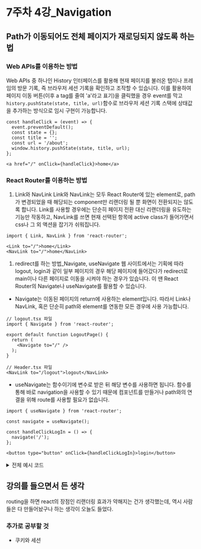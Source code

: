 # 7주차 4강\_Navigation

## Path가 이동되어도 전체 페이지가 재로딩되지 않도록 하는 법

### Web APIs를 이용하는 방법

Web APIs 중 하나인 History 인터페이스를 활용해 현재 페이지를 불러온 탭이나 프레임의 방문 기록, 즉 브라우저 세션 기록을 확인하고 조작할 수 있습니다. 이를 활용하여 페이지 이동 버튼(이후 a tag를 줄여 'a'라고 표기)을 클릭했을 경우 event를 막고 `history.pushState(state, title, url)`함수로 브라우저 세션 기록 스택에 상태값을 추가하는 방식으로 임시 구현이 가능합니다.

```tsx
const handleClick = (event) => {
  event.preventDefault();
  const state = {};
  const title = '';
  const url = '/about';
  window.history.pushState(state, title, url);
};

<a href="/" onClick={handleClick}>home</a>
```

### React Router를 이용하는 방법

1. Link와 NavLink
Link와 NavLink는 모두 React Router에 있는 element로, path가 변경되었을 때 해당되는 component만 리랜더링 될 뿐 화면이 전환되지는 않도록 합니다. Link를 사용할 경우에는 단순히 페이지 전환 대신 리랜더링을 유도하는 기능만 작동하고, NavLink를 쓰면 현재 선택된 항목에 active class가 들어가면서 css나 그 외 액션을 잡기가 쉬워집니다.

```tsx
import { Link, NavLink } from 'react-router';

<Link to="/">home</Link>
<NavLink to="/">home</NavLink>
```

1. redirect를 하는 방법_Navigate, useNavigate
웹 사이트에서는 기획에 따라 logout, login과 같이 일부 페이지의 경우 해당 페이지에 들어갔다가 redirect로 main이나 다른 페이지로 이동을 시켜야 하는 경우가 있습니다. 이 땐 React Router의 Navigate나 useNavigate를 활용할 수 있습니다.

- Navigate는 이동된 페이지의 return에 사용하는 element입니다. 따라서 Link나 NavLink, 혹은 단순히 path와 element를 연동한 모든 경우에 사용 가능합니다.

```tsx
// logout.tsx 파일
import { Navigate } from 'react-router';

export default function LogoutPage() {
  return (
    <Navigate to="/" />
  );
}

// Header.tsx 파일
<NavLink to="/logout">logout</NavLink>
```

- useNavigate는 함수이기에 변수로 받은 뒤 해당 변수를 사용하면 됩니다. 함수를 통해 바로 navigation을 사용할 수 있기 때문에 컴포넌트를 만들거나 path와의 연결을 위해 route를 사용할 필요가 없습니다.

```tsx
import { useNavigate } from 'react-router';

const navigate = useNavigate();

const handleClickLogIn = () => {
  navigate('/');
};

<button type="button" onClick={handleClickLogIn}>login</button>
```

<details>
<summary>전체 예시 코드</summary>

- Header.tsx 파일

```tsx
import { Link, NavLink, useNavigate } from 'react-router-dom';

export default function Header() {
  const handleClick = (event) => {
    event.preventDefault();
    const state = {};
    const title = '';
    const url = '/about';
    window.history.pushState(state, title, url);
  };

  const navigate = useNavigate();

  const handleClickLogIn = () => {
    navigate('/');
  };

  return (
    <header>
      <nav>
        <ul>
          {/* Web APIs history 사용 */}
          <li>
            <a href="/" onClick={handleClick}>home</a>
          </li>
          <li>
            <a href="/about" onClick={handleClick}>about</a>
          </li>
          <hr />
          {/* Link와 NavLink */}
          <li>
            <Link to="/">home</Link>
          </li>
          <li>
            <Link to="/about">about</Link>
          </li>
          <li>
            <NavLink to="/">home</NavLink>
          </li>
          <li>
            <NavLink to="/about">about</NavLink>
          </li>
          <hr />
          {/* redirect를 하는 방법 */}
          <li>
            <NavLink to="/logout">logout</NavLink>
          </li>
          <li>
            <button type="button" onClick={handleClickLogIn}>login</button>
          </li>
        </ul>
      </nav>
    </header>
  );
}
```

- LogoutPage.tsx 파일

```tsx
import { Navigate } from 'react-router';

export default function LogoutPage() {
  // useEffect로 액션 기록 가능
  return (
    <Navigate to="/" />
  );
}
```

- routes.tsx 파일

```tsx
import Layout from './components/Layout';
import HomePage from './pages/HomePage';
import AboutPage from './pages/AboutPage';
import LogoutPage from './pages/LogoutPage';

const routes = [
  {
    element: <Layout />,
    children: [
      { path: '/', element: <HomePage /> },
      { path: '/about', element: <AboutPage /> },
      { path: '/logout', element: <LogoutPage /> },
    ],
  },
];

export default routes;
```

</details>

## 강의를 들으면서 든 생각

routing을 하면 react의 장점인 리랜더링 효과가 약해지는 건가 생각했는데, 역시 사람들은 다 만들어놨구나 하는 생각이 오늘도 들었다.

### 추가로 공부할 것

- 쿠키와 세션
